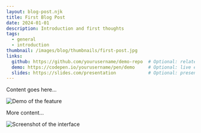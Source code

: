 ```yaml
---
layout: blog-post.njk
title: First Blog Post
date: 2024-01-01
description: Introduction and first thoughts
tags:
  - general
  - introduction
thumbnail: /images/blog/thumbnails/first-post.jpg
links:
  github: https://github.com/yourusername/demo-repo  # Optional: related code
  demo: https://codepen.io/yourusername/pen/demo     # Optional: live example
  slides: https://slides.com/presentation            # Optional: presentation slides
---
```


Content goes here...

![Demo of the feature](./demo.gif)

More content...

![Screenshot of the interface](./screenshot.png) 